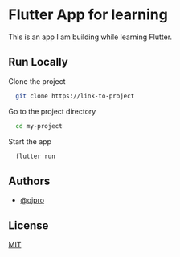 
# Flutter App for learning

This is an app I am building while learning Flutter.


## Run Locally

Clone the project

```bash
  git clone https://link-to-project
```

Go to the project directory

```bash
  cd my-project
```

Start the app

```bash
  flutter run
```


## Authors

- [@ojpro](https://www.github.com/ojpro)


## License

[MIT](https://choosealicense.com/licenses/mit/)

